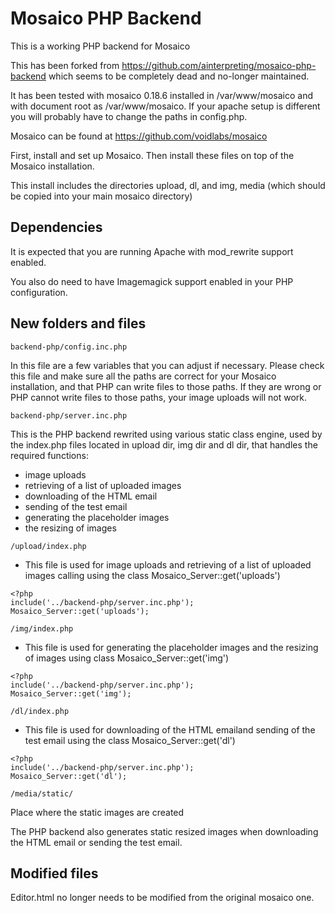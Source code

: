 # Mosaico PHP Backend

This is a working PHP backend for Mosaico

This has been forked from https://github.com/ainterpreting/mosaico-php-backend which seems to be completely dead and no-longer maintained.  

It has been tested with mosaico 0.18.6 installed in /var/www/mosaico and with document root as /var/www/mosaico.  If your apache setup is different you will probably have to change the paths in config.php.

Mosaico can be found at https://github.com/voidlabs/mosaico

First, install and set up Mosaico.  Then install these files on top of the Mosaico installation.

This install includes the directories upload, dl, and img, media (which should be copied into your main mosaico directory) 

## Dependencies

It is expected that you are running Apache with mod_rewrite support enabled.

You also do need to have Imagemagick support enabled in your PHP configuration.

## New folders and files

```
backend-php/config.inc.php 
```
In this file are a few variables that you can adjust if necessary. Please check this file and make sure all the paths are correct for your Mosaico installation, and that PHP can write files to those paths. If they are wrong or PHP cannot write files to those paths, your image uploads will not work.

```
backend-php/server.inc.php  
```
This is the PHP backend rewrited using various static class engine, used by the index.php files located in upload dir, img dir and dl dir, that handles the required functions:
* image uploads
* retrieving of a list of uploaded images
* downloading of the HTML email
* sending of the test email
* generating the placeholder images
* the resizing of images

```
/upload/index.php
```
* This file is used for image uploads and retrieving of a list of uploaded images calling using the class Mosaico_Server::get('uploads')
```
<?php
include('../backend-php/server.inc.php');
Mosaico_Server::get('uploads');
```

```
/img/index.php
```
* This file is used for generating the placeholder images and the resizing of images using class Mosaico_Server::get('img')
```
<?php
include('../backend-php/server.inc.php');
Mosaico_Server::get('img');
```

```
/dl/index.php
```
* This file is used for downloading of the HTML emailand sending of the test email using the class Mosaico_Server::get('dl')
```
<?php
include('../backend-php/server.inc.php');
Mosaico_Server::get('dl');
```

```
/media/static/
```
Place where the static images are created


The PHP backend also generates static resized images when downloading the HTML email or sending the test email.

## Modified files

Editor.html no longer needs to be modified from the original mosaico one. 
